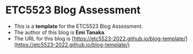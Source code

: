 
# ETC5523 Blog Assessment

* This is a **template** for the ETC5523 Blog Assessment. 
* The author of this blog is **Emi Tanaka**.
* The URL for this blog is [https://etc5523-2022.github.io/blog-template/](https://etc5523-2022.github.io/blog-template/)
